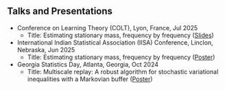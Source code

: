 ## Talks and Presentations

* Conference on Learning Theory (COLT), Lyon, France, Jul 2025
  * Title: Estimating stationary mass, frequency by frequency (<a href="https://drive.google.com/file/d/1d5UBHLdehR_Vy9lJXXOyWo-opSaVnbry/view?usp=sharing">Slides</a>)
* International Indian Statistical Association (IISA) Conference, Linclon, Nebraska, Jun 2025
  * Title: Estimating stationary mass, frequency by frequency (<a href="https://drive.google.com/file/d/1RglTJygBc1ubAHWVuN7Mk4HwoJugU94r/view?usp=sharing">Poster</a>)
* Georgia Statistics Day, Atlanta, Georgia, Oct 2024
  * Title: Multiscale replay: A robust algorithm for stochastic variational inequalities with a Markovian buffer (<a href="https://drive.google.com/file/d/1d7l3Jc_wVVk5NALRTxIm-bGjwXqUz_F2/view?usp=sharing">Poster</a>)
